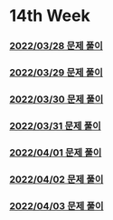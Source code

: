 # 14th Week
### [2022/03/28 문제 풀이](./solve_220328.py)
### [2022/03/29 문제 풀이](./solve_220329.py)
### [2022/03/30 문제 풀이](./solve_220330.py)
### [2022/03/31 문제 풀이](./solve_220331.py)
### [2022/04/01 문제 풀이](./solve_220401.py)
### [2022/04/02 문제 풀이](./solve_220402.py)
### [2022/04/03 문제 풀이](./solve_220403.py)